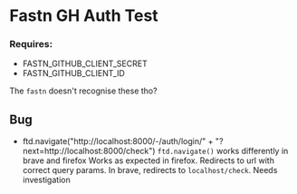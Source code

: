# Fastn GH Auth Test

### Requires:

- FASTN_GITHUB_CLIENT_SECRET
- FASTN_GITHUB_CLIENT_ID

The `fastn` doesn't recognise these tho?

## Bug

- ftd.navigate("http://localhost:8000/-/auth/login/" + "?next=http://localhost:8000/check")
   `ftd.navigate()` works differently in brave and firefox
    Works as expected in firefox. Redirects to url with correct query params.
    In brave, redirects to `localhost/check`. Needs investigation

